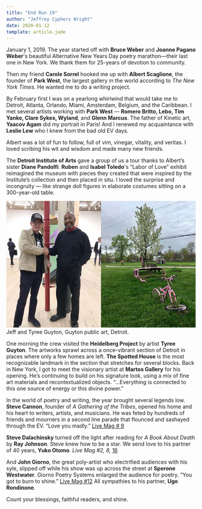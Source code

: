 ```yaml
---
title: "End Run 19"
author: "Jeffrey Cyphers Wright"
date: 2020-01-12
template: article.jade
---
```


January 1, 2019. The year started off with **Bruce Weber** and **Joanne Pagano Weber**'s beautiful Alternative New Years Day poetry marathon—their last one in New York. We thank them for 25-years of devotion to community.<span class="more"></span>

Then my friend **Carole Sorrel** hooked me up with **Albert Scaglione**, the founder of **Park West**, the largest gallery in the world according to *The New York Times*. He wanted me to do a writing project.

By February first I was on a yearlong whirlwind that would take me to Detroit, Atlanta, Orlando, Miami, Amsterdam, Belgium, and the Caribbean. I met several artists working with **Park West** — **Romero Britto, Lebo, Tim Yanke, Clare Sykes, Wyland**, and **Glenn Marcus**. The father of Kinetic art, **Yaacov Agam** did my portrait in Paris! And I renewed my acquaintance with **Leslie Lew** who I knew from the bad old EV days.

Albert was a lot of fun to follow, full of vim, vinegar, vitality, and veritas. I loved scribing his wit and wisdom and made many new friends.

The **Detroit Institute of Arts** gave a group of us a tour thanks to Albert’s sister **Diane Pandolfi**. **Ruben** and **Isabel Toledo**'s “Labor of Love” exhibit reimagined the museum with pieces they created that were inspired by the Institute’s collection and then placed in situ. I loved the surprise and incongruity — like strange doll figures in elaborate costumes sitting on a 300-year-old table.

![pink junk sculpture on lawn](tyree.jpg)
Jeff and Tyree Guyton, Guyton public art, Detroit.

One morning the crew visited the **Heidelberg Project** by artist **Tyree Guyton**. The artworks sprawl across a once-vibrant section of Detroit in places where only a few homes are left. **The Spotted House** is the most recognizable landmark in the section that stretches for several blocks.
Back in New York, I got to meet the visionary artist at **Martos Gallery** for his opening. He’s continuing to build on his signature look, using a mix of fine art materials and recontextualized objects. “…Everything is connected to this one source of energy or this divine power.”

In the world of poetry and writing, the year brought several legends low. **Steve Cannon**, founder of *A Gathering of the Tribes*, opened his home and his heart to writers, artists, and musicians. He was feted by hundreds of friends and mourners in a second line parade that flounced and sashayed through the EV. “Love you madly.” [Live Mag # 9](https://livemag.org/pages/issue_9.htm#cannon)

**Steve Dalachinsky** turned off the light after reading for *A Book About Death* by **Ray Johnson**. Steve knew how to be a star. We send love to his partner of 40 years, **Yuko Otomo**. *Live Mag #2, 8,* [16](https://livemag.org/issue_16/steve-dalachinsky/)

And **John Giorno**, the great poly-artist who electrified audiences with his syle, slipped off while his show was up across the street at **Sperone Westwater**. Giorno Poetry Systems enlarged the audience for poetry. “You got to burn to shine.” [Live Mag #12](https://livemag.org/issue_12/giorno.html) All sympathies to his partner, **Ugo Rondinone**.

Count your blessings, faithful readers, and shine.